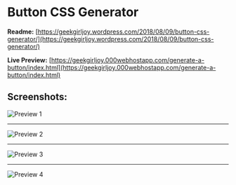 # Button CSS Generator 

**Readme:** [https://geekgirljoy.wordpress.com/2018/08/09/button-css-generator/](https://geekgirljoy.wordpress.com/2018/08/09/button-css-generator/)

**Live Preview:** [https://geekgirljoy.000webhostapp.com/generate-a-button/index.html](https://geekgirljoy.000webhostapp.com/generate-a-button/index.html)

##  Screenshots:

![Preview 1](https://raw.githubusercontent.com/geekgirljoy/JavaScript/master/Projects/ButtonCSSGenerator/Preview_1.png "Preview 1")

---

![Preview 2](https://raw.githubusercontent.com/geekgirljoy/JavaScript/master/Projects/ButtonCSSGenerator/Preview_2.png "Preview 2")

---

![Preview 3](https://raw.githubusercontent.com/geekgirljoy/JavaScript/master/Projects/ButtonCSSGenerator/Preview_3.png "Preview 3")

---

![Preview 4](https://raw.githubusercontent.com/geekgirljoy/JavaScript/master/Projects/ButtonCSSGenerator/Preview_4.png "Preview 4")

